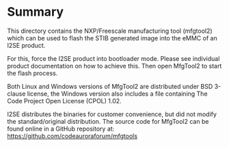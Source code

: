 Summary
=======

This directory contains the NXP/Freescale manufacturing tool (mfgtool2) which
can be used to flash the STIB generated image into the eMMC of an I2SE product.

For this, force the I2SE product into bootloader mode. Please see individual
product documentation on how to achieve this. Then open MfgTool2 to start the
flash process.

Both Linux and Windows versions of MfgTool2 are distributed under BSD 3-clause
license, the Windows version also includes a file containing The Code Project
Open License (CPOL) 1.02.

I2SE distributes the binaries for customer convenience, but did not modify the
standard/original distribution. The source code for MfgTool2 can be found online
in a GitHub repository at: https://github.com/codeauroraforum/mfgtools
